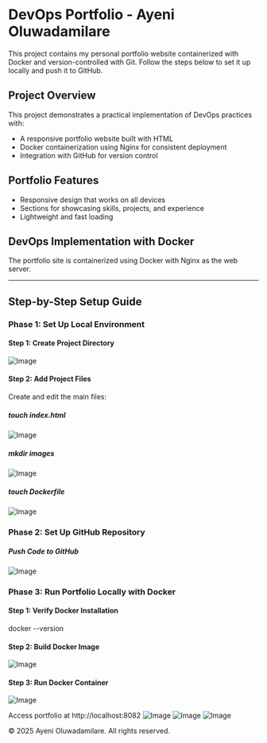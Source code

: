 # DevOps Portfolio - Ayeni Oluwadamilare

This project contains my personal portfolio website containerized with Docker and version-controlled with Git. Follow the steps below to set it up locally and push it to GitHub.

## Project Overview

This project demonstrates a practical implementation of DevOps practices with:

- A responsive portfolio website built with HTML
- Docker containerization using Nginx for consistent deployment
- Integration with GitHub for version control

## Portfolio Features

- Responsive design that works on all devices
- Sections for showcasing skills, projects, and experience
- Lightweight and fast loading

## DevOps Implementation with Docker
The portfolio site is containerized using Docker with Nginx as the web server.

---

## Step-by-Step Setup Guide

### Phase 1: Set Up Local Environment

#### Step 1: Create Project Directory
![Image](https://github.com/user-attachments/assets/1137c732-44c4-4585-b86b-a45bafa89631)

#### Step 2: Add Project Files
Create and edit the main files:
##### touch index.html
![Image](https://github.com/user-attachments/assets/66a26803-0df4-4dcb-b51e-a8376653030b)

##### mkdir images
![Image](https://github.com/user-attachments/assets/2de23ec7-07cd-4a96-9e0f-2b0c37f8fbd6)

##### touch Dockerfile
![Image](https://github.com/user-attachments/assets/2cccfaac-624c-4eb4-86bf-43ca4f8fcaac)

### Phase 2: Set Up GitHub Repository
##### Push Code to GitHub
![Image](https://github.com/user-attachments/assets/38add69f-e0c7-4874-a3ea-c857eb7b17d1)

### Phase 3: Run Portfolio Locally with Docker
#### Step 1: Verify Docker Installation
docker --version

#### Step 2: Build Docker Image
![Image](https://github.com/user-attachments/assets/075d9765-808f-4c84-aecf-08c214a1c619)


#### Step 3: Run Docker Container
![Image](https://github.com/user-attachments/assets/a67b11cd-d167-4beb-bb8e-208c18cd2637)

Access portfolio at http://localhost:8082
![Image](https://github.com/user-attachments/assets/b9bfd52f-3e62-499e-95c6-41c3ab81542f)
![Image](https://github.com/user-attachments/assets/0cec7ded-a7dc-4945-8667-a8037cce1e0d)
![Image](https://github.com/user-attachments/assets/96adbe83-b0bb-4cde-bf37-02b7148f2d47)

© 2025 Ayeni Oluwadamilare. All rights reserved.
